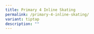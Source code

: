 ```yaml
---
title: Primary 4 Inline Skating
permalink: /primary-4-inline-skating/
variant: tiptap
description: ""
---
```

